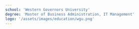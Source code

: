 ```yaml
---
school: 'Western Governors University'
degree: 'Master of Business Administration, IT Management'
logo: '/assets/images/education/wgu.png'
---
```

